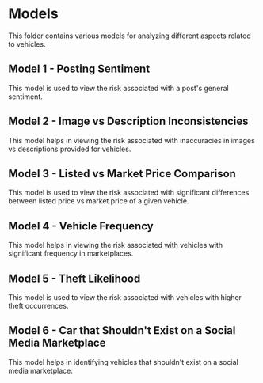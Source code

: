 # Models

This folder contains various models for analyzing different aspects related to vehicles.

## Model 1 - Posting Sentiment

This model is used to view the risk associated with a post's general sentiment.

## Model 2 - Image vs Description Inconsistencies

This model helps in viewing the risk associated with inaccuracies in images vs descriptions provided for vehicles.

## Model 3 - Listed vs Market Price Comparison

This model is used to view the risk associated with significant differences between listed price vs market price of a given vehicle.

## Model 4 - Vehicle Frequency

This model helps in viewing the risk associated with vehicles with significant frequency in marketplaces.

## Model 5 - Theft Likelihood

This model is used to view the risk associated with vehicles with higher theft occurrences.

## Model 6 - Car that Shouldn't Exist on a Social Media Marketplace

This model helps in identifying vehicles that shouldn't exist on a social media marketplace.

